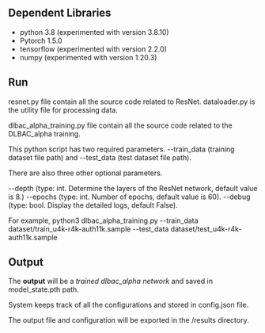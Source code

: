 ## Dependent Libraries ##
  * python 3.8 (experimented with version 3.8.10)
  * Pytorch 1.5.0
  * tensorflow (experimented with version 2.2.0)
  * numpy (experimented with version 1.20.3)

## Run ##
resnet.py file contain all the source code related to ResNet.
dataloader.py is the utility file for processing data.


dlbac_alpha_training.py file contain all the source code related to the DLBAC_alpha training.

This python script has two required parameters. --train_data (training dataset file path) and --test_data (test dataset file path).

There are also three other optional parameters.

--depth (type: int. Determine the layers of the ResNet network, default value is 8.)
--epochs (type: int. Number of epochs, default value is 60).
--debug (type: bool. Display the detailed logs, default False). 

For example,
python3 dlbac_alpha_training.py --train_data dataset/train_u4k-r4k-auth11k.sample --test_data dataset/test_u4k-r4k-auth11k.sample

## Output ##
The **output** will be a *trained dlbac_alpha network* and saved in model_state.pth path. 

System keeps track of all the configurations and stored in config.json file.

The output file and configuration will be exported in the /results directory.
